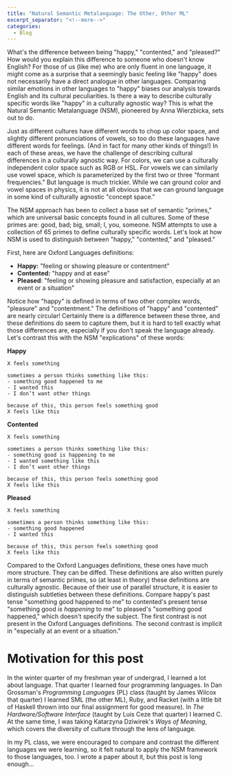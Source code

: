```yaml
---
title: "Natural Semantic Metalanguage: The Other, Other ML"
excerpt_separator: "<!--more-->"
categories:
  - Blog
---
```


What's the difference between being "happy," "contented," and "pleased?" How would you
explain this difference to someone who doesn't know English? For those of us (like me) who are only
fluent in one language, it might come as a surprise that a seemingly basic feeling like "happy" does not
necessarily have a direct analogue in other languages. Comparing similar emotions in other languages
to "happy" biases our analysis towards English and its cultural peculiarities. Is there a way to
describe culturally specific words like "happy" in a culturally agnostic way? This is what the
Natural Semantic Metalanguage (NSM), pioneered by Anna Wierzbicka, sets out to do.

Just as different cultures have different words
to chop up color space, and slightly different pronunciations of vowels, so too do these languages
have different words for feelings. (And in fact for many other kinds of things!)
In each of these areas, we have the challenge of describing cultural differences in a culturally
agnostic way. For colors, we can use a culturally independent color space such as RGB or HSL. For
vowels we can similarly use vowel space, which is parameterized by the first two or three "formant
frequencies." But language is much trickier. While we can ground color and vowel spaces in physics,
it is not at all obvious that we can ground language in some kind of culturally agnostic "concept space."

The NSM approach has been to collect a base set of semantic "primes," which are universal basic
concepts found in all cultures. Some of these primes are: good, bad; big, small; I, you, someone.
NSM attempts to use a collection of 65 primes to define culturally specific words. Let's look at how
NSM is used to distinguish between "happy," "contented," and "pleased."

First, here are Oxford Languages definitions:
- **Happy:** "feeling or showing pleasure or contentment"
- **Contented:** "happy and at ease"
- **Pleased**: "feeling or showing pleasure and satisfaction, especially at an event or a situation"

Notice how "happy" is defined in terms of two other complex words, "pleasure" and "contentment." The
definitions of "happy" and "contented" are nearly circular! Certainly there is a difference between
these three, and these definitions do seem to capture them, but it is hard to tell exactly what
those differences are, especially if you don't speak the language already. Let's contrast this with
the NSM "explications" of these words:

**Happy**
```
X feels something

sometimes a person thinks something like this:
- something good happened to me
- I wanted this
- I don’t want other things

because of this, this person feels something good
X feels like this
```

**Contented**
```
X feels something

sometimes a person thinks something like this:
- something good is happening to me
- I wanted something like this
- I don’t want other things

because of this, this person feels something good
X feels like this
```

**Pleased**
```
X feels something

sometimes a person thinks something like this:
- something good happened
- I wanted this

because of this, this person feels something good
X feels like this
```

Compared to the Oxford Languages definitions, these ones have much more structure. They can be
diffed. These definitions are also written purely in terms of semantic primes, so (at least in
theory) these definitions are culturally agnostic. Because of their use of parallel structure, it is
easier to distinguish subtleties between these definitions. Compare happy's past tense "something
good happened to me" to contented's present tense "something good *is happening* to me" to pleased's
"something good happened," which doesn't specify the subject. The first contrast is not present in
the Oxford Languages definitions. The second contrast is implicit in "especially at an event or a situation."

# Motivation for this post
In the winter quarter of my freshman year of undergrad, I learned a lot about language. That quarter
I learned four programming languages. In Dan
Grossman's *Programming Languages* (PL) class (taught by James Wilcox that quarter) I learned SML
(the other ML),
Ruby, and Racket (with a little bit of Haskell thrown into our final assignment for good measure).
In *The Hardware/Software Interface* (taught by Luis Ceze that quarter) I learned C. At the same time,
I was taking Katarzyna Dziwirek's *Ways of Meaning*, which covers the diversity of culture through
the lens of language.

In my PL class, we were encouraged to compare and contrast the different languages we were learning,
so it felt natural to apply the NSM framework to those languages, too. I wrote a paper about it, but
this post is long enough...
